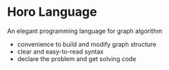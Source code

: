 Horo Language
====
An elegant programming language for graph algorithm


* convenience to build and modify graph structure
* clear and easy-to-read syntax
* declare the problem and get solving code
